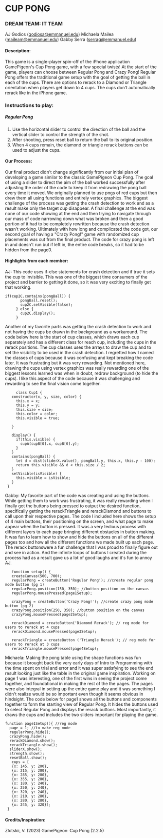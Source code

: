 # CUP PONG

### DREAM TEAM: IT TEAM 
  AJ Godios (godiosa@emmanuel.edu)
  Michaela Mailea (maileam@emmanuel.edu)
  Gabby Serra (serrag@emmanuel.edu)

#### Description: 
  This game is a single-player spin-off of the iPhone application GamePigeon's Cup Pong game,
  with a few special twists! At the start of the game, players can choose between Regular Pong
  and Crazy Pong! Regular Pong offers the traditional game setup with the goal of getting the ball
  in each of the cups. There are options to rerack to a Diamond or Triangle orientation when 
  players get down to 4 cups. The cups don't automatically rerack like in the iPhone game.

### Instructions to play: 
##### Regular Pong
  1. Use the horizontal slider to control the direction of the ball and the vertical slider
  to control the strength of the shot.
  2. After shooting, press reset ball to return the ball to its original position.
  3. When 4 cups remain, the diamond or triangle rerack buttons can be used to adjust the cups.

#### Our Process:
  Our final product didn't change significantly from our initial plan of developing a game
  similar to the classic GamePigeon Cup Pong. The goal of using a slider to direct the aim
  of the ball worked successfully after adjusting the order of the code to keep it from redrawing the
  pong ball every time it moved. We originally planned to use pngs of red cups but then drew them all using 
  functions and entirely vertex graphics. The biggest challenge of the process was getting the crash
  detection to work and as a result make only the target cup disappear. A final challenge at the end was none
  of our code showing at the end and then trying to navigate through our mass of code narrowing down what
  was broken and then a good portion of it had to be completely rewritten because the crash detection wasn't working.
  Ultimately with how long and complicated the code got, our second goal of having a "Crazy Pong!" game
  with randomized cup placements was cut from the final product. The code for crazy pong is left in and doesn't run
  but if left in, the entire code breaks, so it had to be hidden from the page0.

#### Highlights from each member: 
AJ: This code uses if-else statements for crash detection and if true it sets the cup to invisible. This was one of the
biggest time consumers of the project and barrier to getting it done, so it was very exciting to finally get that working.

```
if(cup2C.contains(pongBall)) {
       pongBall.reset();
       cup2C.setVisible(false);
     } else {
       cup2C.display();
     }
```

Another of my favorite parts was getting the crash detection to work and not having the cups be drawn in the background
as a workaround. The code below here is the start of cup classes, which draws each cup separately and has a different class
for reach cup, including the cups in the rerack positions. The cup classes uses the arrays to draw the cup and to set the
visibility to be used in the crash detection. I regretted how I named the classes of cups because it was confusing
and kept breaking the code later. It was frustrating but it was very rewarding. Not mentioned here, drawing the cups using
vertex graphics was really rewarding one of the biggest lessons learned was when in doubt, redraw background (to hide the cups).
I like this aspect of the code because it was challenging and rewarding to see the final vision come together.

```
     class Cup1 {
   constructor(x, y, size, color) {
     this.x = x;
     this.y = y;
     this.size = size;
     this.color = color;
     this.visible = true;

   }

   display() {
     if(this.visible) {
       cupA(cupB[0].x, cupB[0].y);
     }
   }
   contains(pongBall) {
     let d = dist(sliderX.value(), pongBall.y, this.x, this.y - 100);
     return this.visible && d < this.size / 2;
   }
   setVisible(isVisible) {
     this.visible = isVisible;
   }
 }
 ```
 
Gabby: My favorite part of the code was creating and using the buttons. While getting them to work was frustrating,
it was really rewarding when I finally got the buttons being pressed to output the desired function, specifically
getting the rerackTriangle and rerackDiamond and buttons to call upon their respective pages. The code I included 
here shows the setup of 4 main buttons, their positioning on the screen, and what page to make appear when the button
is pressed. It was a very tedious process with different layers to each page bringing different obstacles in button making.
It was fun to learn how to show and hide the buttons on all of the different pages too and how all the different functions
we made built up each page. The rerack buttonswere a fun challenge that I was proud to finally figure out and see in action.
And the infinite loops of buttons I created during the process had as a result gave us a lot of good laughs and it's fun to annoy AJ.

```
   function setup() {
   createCanvas(500, 700);
   regularPong = createButton('Regular Pong'); //create regular pong mode button (pg 1)
   regularPong.position(150, 350); //button position on the canvas
   regularPong.mousePressed(page1Setup);

   crazyPong = createButton('Crazy Pong!'); //create crazy pong mode button (pg 2)
   crazyPong.position(250, 350); //button position on the canvas
   crazyPong.mousePressed(page2Setup);
   
   rerackDiamond = createButton('Diamond Rerack'); // reg mode for users to rerack at 4 cups 
   rerackDiamond.mousePressed(page3Setup);

   rerackTriangle = createButton ('Triangle Rerack'); // reg mode for users to rerack at 3 cups 
   rerackTriangle.mousePressed(page4Setup); 

```

Michaela: Making the pong table using the shape functions was fun because it brought back the very early days of Intro
to Programming with the time spent on trial and error and it was super satisfying to see the end result looking just like
the table in the original game inspiration. Working on page 1 was interesting, one of the first wins in seeing the project come together,
and foundational in making the rest of the the pages. The pages were also integral in setting up the entire game play and
it was something I didn't realize would be so important even though it seems obvious in hindsight. The code below for page1 
shows all the buttons and components together to form the starting view of Regular Pong. It hides the buttons used to select
Regular Pong and displays the rerack buttons. Most importantly, it draws the cups and includes the two sliders important for playing the game.
```
function page1Setup(){ //reg mode
  page = 1; //to make reg mode
  regularPong.hide();
  crazyPong.hide();
  rerackDiamond.show();
  rerackTriangle.show();
  sliderX.show();
  strength.show();
  resetBall.show();
   cups = [
   {x: 145, y: 200},
   {x: 215, y: 200},
   {x: 285, y: 200},
   {x: 355, y: 200},
   {x: 180, y: 240},
   {x: 250, y: 240},
   {x: 320, y: 240},
   {x: 210, y: 280},
   {x: 280, y: 280},
   {x: 245, y: 320}];
 }
 ```

#### Credits/Inspiration:
Zlotskii, V. (2023) GamePigeon: Cup Pong (2.2.5)
